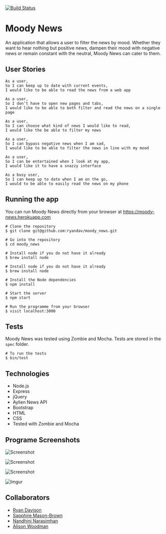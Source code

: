 [![Build Status](https://travis-ci.org/ryandav/moody_news.svg?branch=master)](https://travis-ci.org/ryandav/moody_news)

# Moody News

An application that allows a user to filter the news by mood. Whether they want to hear nothing but positive news, dampen their mood with negative news or remain constant with the neutral, Moody News can cater to them.

## User Stories

```
As a user,
So I can keep up to date with current events,
I would like to be able to read the news from a web app
```

```
As a user,
So I don’t have to open new pages and tabs,
I would like to be able to both filter and read the news on a single page
```

```
As a user,
So I can choose what kind of news I would like to read,
I would like the be able to filter my news
```

```
As a user,
So I can bypass negative news when I am sad,
I would like to be able to filter the news in line with my mood
```

```
As a user,
So I can be entertained when I look at my app,
I would like it to have a snazzy interface
```

```
As a busy user,
So I can keep up to date when I am on the go,
I would to be able to easily read the news on my phone
```

## Running the app

You can run Moody News directly from your browser at https://moody-news.herokuapp.com

```
# Clone the repository
$ git clone git@github.com:ryandav/moody_news.git
```

```
# Go into the repository
$ cd moody_news
```

```
# Install node if you do not have it already
$ brew install node
```

```
# Install node if you do not have it already
$ brew install node
```

```
# Install the Node dependencies
$ npm install
```

```
# Start the server
$ npm start
```

```
# Run the programme from your browser
$ visit localhost:3000
```

## Tests

Moody News was tested using Zombie and Mocha. Tests are stored in the `spec` folder.

```
# To run the tests
$ bin/test
```

## Technologies
* Node.js
* Express
* jQuery
* Aylien News API
* Bootstrap
* HTML
* CSS
* Tested with Zombie and Mocha

## Programe Screenshots

![Screenshot](http://i.imgur.com/XVUOgHt.png)

![Screenshot](http://i.imgur.com/4fK4EkB.png)

![Screenshot](http://i.imgur.com/uz1yJMR.png)

![Imgur](http://i.imgur.com/Nlrqw6c.png)

## Collaborators
* [Ryan Davison](https://github.com/ryandav)
* [Sapphire Mason-Brown](https://github.com/SaphMB)
* [Nandhini Narasimhan](https://github.com/Nandhini31)
* [Alison Woodman](https://github.com/AlisonWoodman)
